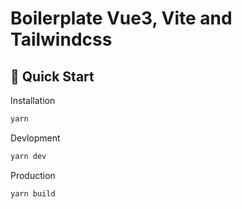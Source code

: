 # Boilerplate Vue3, Vite and Tailwindcss

## 🚀 Quick Start

Installation
```bash
yarn
```

Devlopment
```bash
yarn dev
```

Production
```bash
yarn build
```

